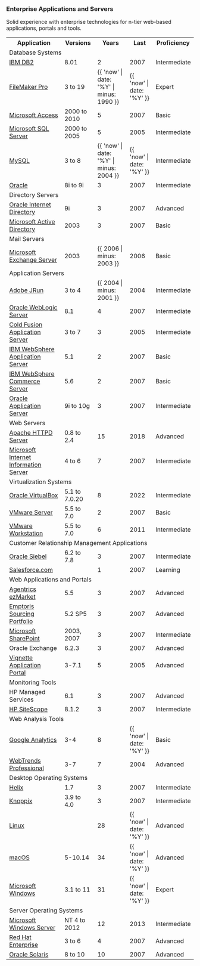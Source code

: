 <h3>Enterprise Applications and Servers</h3>
<p>Solid experience with enterprise technologies for n-tier web-based applications, portals and tools.</p>

<table class="general skills">
<tr>
<th>Application</th>
<th>Versions</th>
<th>Years</th>
<th>Last</th>
<th>Proficiency</th>
</tr>
<tr class="skilldiv">
<td colspan="5">Database Systems</td>
</tr>
<tr>
<td><a href="http://www-01.ibm.com/software/data/db2/">IBM DB2</a></td>
<td>8.01</td>
<td>2</td>
<td>2007</td>
<td>Intermediate</td>
</tr>
<tr>
<td><a href="www.filemaker.com/products/filemaker-pro/">FileMaker Pro</a></td>
<td>3 to 19</td>
<td>{{ 'now' | date: '%Y' | minus: 1990 }}</td>
<td>{{ 'now' | date: '%Y' }}</td>
<td>Expert</td>
</tr>
<tr>
<td><a href="http://office.microsoft.com/en-us/access/">Microsoft Access</a></td>
<td>2000 to 2010</td>
<td>5</td>
<td>2007</td>
<td>Basic</td>
</tr>
<tr>
<td><a href="www.microsoft.com/sqlserver/">Microsoft SQL Server</a></td>
<td>2000 to 2005</td>
<td>5</td>
<td>2005</td>
<td>Intermediate</td>
</tr>
<tr>
<td><a href="http://dev.mysql.com/doc/">MySQL</a></td>
<td>3 to 8</td>
<td>{{ 'now' | date: '%Y' | minus: 2004 }}</td>
<td>{{ 'now' | date: '%Y' }}</td>
<td>Intermediate</td>
</tr>
<tr>
<td><a href="http://www.oracle.com/us/products/database/index.html">Oracle</a></td>
<td>8i to 9i</td>
<td>3</td>
<td>2007</td>
<td>Intermediate</td>
</tr>
<tr class="skilldiv">
<td colspan="5">Directory Servers</td>
</tr>
<tr>
<td><a href="http://www.oracle.com/technetwork/middleware/id-mgmt/overview/index-082035.html">Oracle Internet Directory</a></td>
<td>9i</td>
<td>3</td>
<td>2007</td>
<td>Advanced</td>
</tr>
<tr>
<td><a href="http://www.microsoft.com/en-us/server-cloud/windows-server/active-directory-overview.aspx">Microsoft Active Directory</a></td>
<td>2003</td>
<td>3</td>
<td>2007</td>
<td>Basic</td>
</tr>
<tr class="skilldiv">
<td colspan="5">Mail Servers</td>
</tr>
<tr>
<td><a href="www.microsoft.com/exchange/en-us/default.aspx">Microsoft Exchange Server</a></td>
<td>2003</td>
<td>{{ 2006 | minus: 2003 }}</td>
<td>2006</td>
<td>Basic</td>
</tr>
<tr class="skilldiv">
<td colspan="5">Application Servers</td>
</tr>
<tr>
<td><a href="http://www.adobe.com/products/jrun/">Adobe JRun</a></td>
<td>3 to 4</td>
<td>{{ 2004 | minus: 2001 }}</td>
<td>2004</td>
<td>Intermediate</td>
</tr>
<tr>
<td><a href="http://www.oracle.com/us/products/middleware/application-server/index.html">Oracle WebLogic Server</a></td>
<td>8.1</td>
<td>4</td>
<td>2007</td>
<td>Intermediate</td>
</tr>
<tr>
<td><a href="http://www.adobe.com/products/coldfusion/">Cold Fusion Application Server</a></td>
<td>3 to 7</td>
<td>3</td>
<td>2005</td>
<td>Intermediate</td>
</tr>
<tr>
<td><a href="http://www.ibm.com/software/webservers/appserv/was/">IBM WebSphere Application Server</a></td>
<td>5.1</td>
<td>2</td>
<td>2007</td>
<td>Basic</td>
</tr>
<tr>
<td><a href="">IBM WebSphere Commerce Server</a></td>
<td>5.6</td>
<td>2</td>
<td>2007</td>
<td>Basic</td>
</tr>
<tr>
<td><a href="http://www.oracle.com/technetwork/middleware/ias/overview/index.html">Oracle Application Server</a></td>
<td>9i to 10g</td>
<td>3</td>
<td>2007</td>
<td>Intermediate</td>
</tr>
<tr class="skilldiv">
<td colspan="5">Web Servers</td>
</tr>
<tr>
<td><a href="http://httpd.apache.org">Apache HTTPD Server</a></td>
<td>0.8 to 2.4</td>
<td>15</td>
<td>2018</td>
<td>Advanced</td>
</tr>
<tr>
<td><a href="http://www.iis.net/">Microsoft Internet Information Server</a></td>
<td>4 to 6</td>
<td>7</td>
<td>2007</td>
<td>Intermediate</td>
</tr>
<tr class="skilldiv">
<td colspan="5">Virtualization Systems</td>
</tr>
<tr>
<td><a href="https://www.virtualbox.org/">Oracle VirtualBox</a></td>
<td>5.1 to 7.0.20</td>
<td>8</td>
<td>2022</td>
<td>Intermediate</td>
</tr>
<tr>
<td><a href="http://www.vmware.com/products/server/overview.html">VMware Server</a></td>
<td>5.5 to 7.0</td>
<td>2</td>
<td>2007</td>
<td>Basic</td>
</tr>
<tr>
<td><a href="http://www.vmware.com/products/workstation/">VMware Workstation</a></td>
<td>5.5 to 7.0</td>
<td>6</td>
<td>2011</td>
<td>Intermediate</td>
</tr>
<tr class="skilldiv">
<td colspan="5">Customer Relationship Management Applications</td>
</tr>
<tr>
<td><a href="www.oracle.com/us/siebel/index.html">Oracle Siebel</a></td>
<td>6.2 to 7.8</td>
<td>3</td>
<td>2007</td>
<td>Intermediate</td>
</tr>
<tr>
<td><a href="http://www.salesforce.com">Salesforce.com</a></td>
<td></td>
<td>1</td>
<td>2007</td>
<td>Learning</td>
</tr>
<tr class="skilldiv">
<td colspan="5">Web Applications and Portals</td>
</tr>
<tr>
<td><a href="https://negotiations-live.p.agentrics.com/ezmarket/app/Login.action">Agentrics ezMarket</a></td>
<td>5.5</td>
<td>3</td>
<td>2007</td>
<td>Advanced</td>
</tr>
<tr>
<td><a href="http://www.emptoris.com/solutions/strategic_sourcing_solutions.asp">Emptoris Sourcing Portfolio</a></td>
<td>5.2 SP5</td>
<td>3</td>
<td>2007</td>
<td>Advanced</td>
</tr>
<tr>
<td><a href="http://sharepoint.microsoft.com/">Microsoft SharePoint</a></td>
<td>2003, 2007</td>
<td>3</td>
<td>2007</td>
<td>Intermediate</td>
</tr>
<tr>
<td>Oracle Exchange </td>
<td>6.2.3</td>
<td>3</td>
<td>2007</td>
<td>Advanced</td>
</tr>
<tr>
<td><a href="https://www.opentext.com/products/experience-cloud">Vignette Application Portal</a></td>
<td>3-7.1</td>
<td>5</td>
<td>2005</td>
<td>Advanced</td>
</tr>
<tr class="skilldiv">
<td colspan="5">Monitoring Tools</td>
</tr>
<tr>
<td>HP Managed Services</td>
<td>6.1</td>
<td>3</td>
<td>2007</td>
<td>Advanced</td>
</tr>
<tr>
<td><a href="http://www8.hp.com/us/en/software/software-product.html?compURI=tcm:245-937086&amp;pageTitle=SiteScope">HP SiteScope</a></td>
<td>8.1.2</td>
<td>3</td>
<td>2007</td>
<td>Intermediate</td>
</tr>
<tr class="skilldiv">
<td colspan="5">Web Analysis Tools</td>
</tr>
<tr>
<td><a href="http://analytics.google.com/">Google Analytics</a></td>
<td>3-4</td>
<td>8</td>
<td>{{ 'now' | date: '%Y' }}</td>
<td>Basic</td>
</tr>
<tr>
<td><a href="http://webtrends.com/products/analytics/">WebTrends Professional</a></td>
<td>3-7</td>
<td>7</td>
<td>2004</td>
<td>Advanced</td>
</tr>
<tr class="skilldiv">
<td colspan="5">Desktop Operating Systems</td>
</tr>
<tr>
<td><a href="http://www.e-fense.com/helix3pro.php">Helix</a></td>
<td>1.7</td>
<td>3</td>
<td>2007</td>
<td>Intermediate</td>
</tr>
<tr>
<td><a href="http://www.knopper.net/knoppix/index-en.html">Knoppix</a></td>
<td>3.9 to 4.0</td>
<td>3</td>
<td>2007</td>
<td>Intermediate</td>
</tr>
<tr>
<td><a href="http://www.linux.org">Linux</a></td>
<td></td>
<td>28</td>
<td>{{ 'now' | date: '%Y' }}</td>
<td>Advanced</td>
</tr>
<tr>
<td><a href="http://www.apple.com/macosx/">macOS</a></td>
<td>5-10.14</td>
<td>34</td>
<td>{{ 'now' | date: '%Y' }}</td>
<td>Advanced</td>
</tr>
<tr>
<td><a href="windows.microsoft.com/">Microsoft Windows</a></td>
<td>3.1 to 11</td>
<td>31</td>
<td>{{ 'now' | date: '%Y' }}</td>
<td>Expert</td>
</tr>
<tr class="skilldiv">
<td colspan="5">Server Operating Systems</td>
</tr>
<tr>
<td><a href="http://www.microsoft.com/windowsserver/">Microsoft Windows Server</a></td>
<td>NT 4 to 2012 </td>
<td>12</td>
<td>2013</td>
<td>Intermediate</td>
</tr>
<tr>
<td><a href="www.redhat.com/rhel/">Red Hat Enterprise</a></td>
<td>3 to 6</td>
<td>4</td>
<td>2007</td>
<td>Advanced</td>
</tr>
<tr>
<td><a href="www.oracle.com/us/solaris/index.html">Oracle Solaris</a></td>
<td>8 to 10</td>
<td>10</td>
<td>2007</td>
<td>Advanced</td>
</tr>
</table>